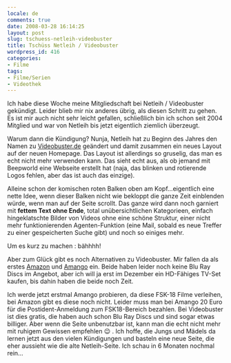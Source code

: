 ```yaml
---
locale: de
comments: true
date: 2008-03-28 16:14:25
layout: post
slug: tschuess-netleih-videobuster
title: Tschüss Netleih / Videobuster
wordpress_id: 416
categories:
- Filme
tags:
- Filme/Serien
- Videothek
---
```


Ich habe diese Woche meine Mitgliedschaft bei Netleih / Videobuster gekündigt.
Leider blieb mir nix anderes übrig, als diesen Schritt zu gehen. Es ist mir
auch nicht sehr leicht gefallen, schließlich bin ich schon seit 2004 Mitglied
und war von Netleih bis jetzt eigentlich ziemlich überzeugt. 

Warum dann die Kündigung? Nunja, Netleih hat zu Beginn des Jahres den Namen zu
[Videobuster.de](http://www.videobuster.de/) geändert und damit zusammen ein
neues Layout auf der neuen Homepage. Das Layout ist allerdings so gruselig, das
man es echt nicht mehr verwenden kann. Das sieht echt aus, als ob jemand mit
Beepworld eine Webseite erstellt hat (naja, das blinken und rotierende Logos
fehlen, aber das ist auch das einzige). 

Alleine schon der komischen roten Balken oben am Kopf...eigentlich eine nette
Idee, wenn dieser Balken nicht wie bekloppt die ganze Zeit einblenden würde,
wenn man auf der Seite scrollt. Das ganze wird dann noch garniert mit **fettem
Text ohne Ende**, total unübersichtlichen Kategorieen, einfach hingeklatschte
Bilder von Videos ohne eine schöne Struktur, einer nicht mehr funktionierenden
Agenten-Funktion (eine Mail, sobald es neue Treffer zu einer gespeicherten
Suche gibt) und noch so einiges mehr.

Um es kurz zu machen : bähhhh!

Aber zum Glück gibt es noch Alternativen zu Videobuster. Mir fallen da als
erstes [Amazon](http://www.amazon.de) und [Amango](http://www.amango.de) ein.
Beide haben leider noch keine Blu Ray Discs im Angebot, aber ich will ja erst
im Dezember ein HD-Fähiges TV-Set kaufen, bis dahin haben die beide noch Zeit.

Ich werde jetzt erstmal Amango probieren, da diese FSK-18 Filme verleihen, bei
Amazon gibt es diese noch nicht. Leider muss man bei Amango 20 Euro für die
Postident-Anmeldung zum FSK18-Bereich bezahlen. Bei Videobuster ist dies
gratis, die haben auch schon Blu Ray Discs und sind sogar etwas billiger. Aber
wenn die Seite unbenutzbar ist, kann man die echt nicht  mehr mit ruhigem
Gewissen empfehlen :wink: . Ich hoffe, die Jungs und Mädels da lernen jetzt aus den
vielen Kündigungen und basteln eine neue Seite, die eher aussieht wie die alte
Netleih-Seite. Ich schau in 6 Monaten nochmal rein...
